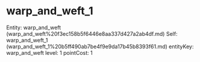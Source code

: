 # warp_and_weft_1

Entity: warp_and_weft (warp_and_weft%20f3ec158b5f6446e8aa337d427a2ab4df.md)
Self: warp_and_weft_1 (warp_and_weft_1%20b5ff490ab7be4f9e9da17b45b8393f61.md)
entityKey: warp_and_weft
level: 1
pointCost: 1

[](Untitled%201058f1ba4d3e4d28935116b821f6ba3f.md)